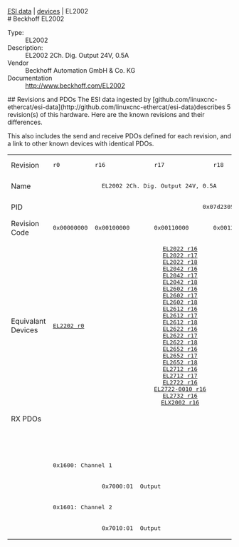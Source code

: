 <div class="nav"><a href="/esi-data">ESI data</a> | <a href="/esi-data/devices">devices</a> | EL2002</div>
#  Beckhoff EL2002

<dl>
  <dt>Type:</dt><dd>EL2002</dd>
  <dt>Description:</dt><dd>EL2002 2Ch. Dig. Output 24V, 0.5A</dd>
  <dt>Vendor</dt><dd>Beckhoff Automation GmbH & Co. KG</dd>
  <dt>Documentation</dt><dd><a href="http://www.beckhoff.com/EL2002">http://www.beckhoff.com/EL2002</a></dd>
</dl>
## Revisions and PDOs
The ESI data ingested by [github.com/linuxcnc-ethercat/esi-data](http://github.com/linuxcnc-ethercat/esi-data)describes 5 revision(s) of this hardware.  Here are the known revisions and their differences.

This also includes the send and receive PDOs defined for each revision, and a link to other known devices with identical PDOs.

<table>
<tr >
<td class="first">Revision</td>
<td ><pre>r0</pre></td>
<td ><pre>r16</pre></td>
<td ><pre>r17</pre></td>
<td ><pre>r18</pre></td>
<td ><pre>r9995</pre></td>
</tr>
<tr >
<td class="first">Name</td>
<td  colspan=4 align="center"><pre>EL2002 2Ch. Dig. Output 24V, 0.5A</pre></td>
<td ><pre>EL2002 2Ch. Dig. Output 24V, 0,5A</pre></td>
</tr>
<tr >
<td class="first">PID</td>
<td  colspan=5 align="center"><pre>0x07d23052</pre></td>
</tr>
<tr >
<td class="first">Revision Code</td>
<td ><pre>0x00000000</pre></td>
<td ><pre>0x00100000</pre></td>
<td ><pre>0x00110000</pre></td>
<td ><pre>0x00120000</pre></td>
<td ><pre>0x270b0000</pre></td>
</tr>
<tr >
<td class="first">Equivalant Devices</td>
<td ><pre><a href="EL2202">EL2202 r0</a></pre></td>
<td  colspan=3 align="center"><pre><a href="EL2022">EL2022 r16</a><br/><a href="EL2022">EL2022 r17</a><br/><a href="EL2022">EL2022 r18</a><br/><a href="EL2042">EL2042 r16</a><br/><a href="EL2042">EL2042 r17</a><br/><a href="EL2042">EL2042 r18</a><br/><a href="EL2602">EL2602 r16</a><br/><a href="EL2602">EL2602 r17</a><br/><a href="EL2602">EL2602 r18</a><br/><a href="EL2612">EL2612 r16</a><br/><a href="EL2612">EL2612 r17</a><br/><a href="EL2612">EL2612 r18</a><br/><a href="EL2622">EL2622 r16</a><br/><a href="EL2622">EL2622 r17</a><br/><a href="EL2622">EL2622 r18</a><br/><a href="EL2652">EL2652 r16</a><br/><a href="EL2652">EL2652 r17</a><br/><a href="EL2652">EL2652 r18</a><br/><a href="EL2712">EL2712 r16</a><br/><a href="EL2712">EL2712 r17</a><br/><a href="EL2722">EL2722 r16</a><br/><a href="EL2722-0010">EL2722-0010 r16</a><br/><a href="EL2732">EL2732 r16</a><br/><a href="ELX2002">ELX2002 r16</a></pre></td>
<td ></td>
</tr>
<tr class="rxpdo pdosection">
<td class="first" rowspan=6 valign=top>RX PDOs</td>
<td colspan=4 align="left"></td>
<td><pre>: </pre></td>
<td></td>
</tr>
<tr class="rxpdo pdosection">
<td  colspan=4 align="left"></td>
<td ><pre>: </pre></td>
</tr>
<tr class="rxpdo pdosection">
<td  colspan=4 align="left"><pre>0x1600: Channel 1</pre></td>
<td ></td>
</tr>
<tr class="rxpdo">
<td ></td>
<td  colspan=3 align="left"><pre>  0x7000:01  Output                          BOOL</pre></td>
<td ></td>
</tr>
<tr class="rxpdo pdosection">
<td  colspan=4 align="left"><pre>0x1601: Channel 2</pre></td>
<td ></td>
</tr>
<tr class="rxpdo">
<td ></td>
<td  colspan=3 align="left"><pre>  0x7010:01  Output                          BOOL</pre></td>
<td ></td>
</tr>
</table>
